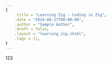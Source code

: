 ```yaml
---
{
    .title = "Learning Zig - Coding in Zig",
    .date = "2024-08-17T00:00:00",
    .author = "Sample Author",
    .draft = false,
    .layout = "learning_zig.shtml",
    .tags = [],
}  
--- 
```

123